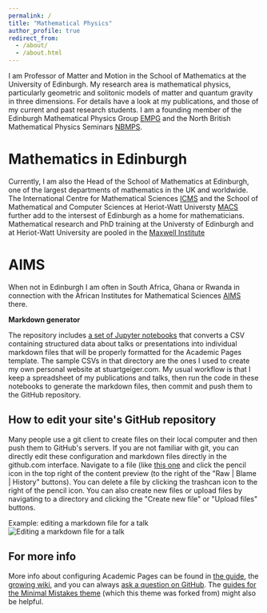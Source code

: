 ```yaml
---
permalink: /
title: "Mathematical Physics"
author_profile: true
redirect_from: 
  - /about/
  - /about.html
---
```


I am Professor of Matter and Motion in the School of Mathematics at the University of Edinburgh. My research area is mathematical physics, particularly geometric and solitonic models of matter and quantum gravity in three dimensions. For details have a look at my publications, and those of my current and past research students. I am a founding member of the Edinburgh Mathematical Physics Group [EMPG](https://empg.maths.ed.ac.uk) and the North British Mathematical Physics Seminars [NBMPS](https://empg.maths.ed.ac.uk/NBMPS/).



Mathematics in Edinburgh
======
Currently, I am also the Head of the School of Mathematics at Edinburgh, one of the largest departments of mathematics in the UK and worldwide. The International Centre for Mathematical Sciences [ICMS](https://www.icms.org.uk) and the School of Mathematical and Computer Sciences at Heriot-Watt Universty [MACS](https://www.hw.ac.uk/uk/schools/mathematical-computer-sciences.htm) further add to the intersest of Edinburgh as a home for mathematicians. Mathematical research and PhD training at the Universty of Edinburgh and at Heriot-Watt University are pooled in the [Maxwell Institute](https://www.maxwell.ac.uk)

AIMS
======
When not in Edinburgh I am often in South Africa, Ghana or Rwanda in connection with the African Institutes for Mathematical Sciences [AIMS](https://nexteinstein.org) there.


**Markdown generator**

The repository includes [a set of Jupyter notebooks](https://github.com/academicpages/academicpages.github.io/tree/master/markdown_generator
) that converts a CSV containing structured data about talks or presentations into individual markdown files that will be properly formatted for the Academic Pages template. The sample CSVs in that directory are the ones I used to create my own personal website at stuartgeiger.com. My usual workflow is that I keep a spreadsheet of my publications and talks, then run the code in these notebooks to generate the markdown files, then commit and push them to the GitHub repository.

How to edit your site's GitHub repository
------
Many people use a git client to create files on their local computer and then push them to GitHub's servers. If you are not familiar with git, you can directly edit these configuration and markdown files directly in the github.com interface. Navigate to a file (like [this one](https://github.com/academicpages/academicpages.github.io/blob/master/_talks/2012-03-01-talk-1.md) and click the pencil icon in the top right of the content preview (to the right of the "Raw | Blame | History" buttons). You can delete a file by clicking the trashcan icon to the right of the pencil icon. You can also create new files or upload files by navigating to a directory and clicking the "Create new file" or "Upload files" buttons. 

Example: editing a markdown file for a talk
![Editing a markdown file for a talk](/images/editing-talk.png)

For more info
------
More info about configuring Academic Pages can be found in [the guide](https://academicpages.github.io/markdown/), the [growing wiki](https://github.com/academicpages/academicpages.github.io/wiki), and you can always [ask a question on GitHub](https://github.com/academicpages/academicpages.github.io/discussions). The [guides for the Minimal Mistakes theme](https://mmistakes.github.io/minimal-mistakes/docs/configuration/) (which this theme was forked from) might also be helpful.
